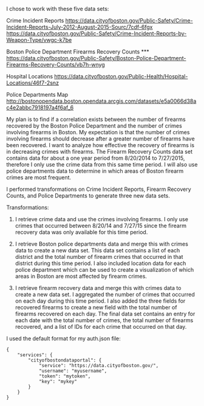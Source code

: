 I chose to work with these five data sets:

Crime Incident Reports
https://data.cityofboston.gov/Public-Safety/Crime-Incident-Reports-July-2012-August-2015-Sourc/7cdf-6fgx
https://data.cityofboston.gov/Public-Safety/Crime-Incident-Reports-by-Weapon-Type/vwgc-k7be

Boston Police Department Firearms Recovery Counts ***
https://data.cityofboston.gov/Public-Safety/Boston-Police-Department-Firearms-Recovery-Counts/vb7h-wnyg

Hospital Locations
https://data.cityofboston.gov/Public-Health/Hospital-Locations/46f7-2snz

Police Departments Map
http://bostonopendata.boston.opendata.arcgis.com/datasets/e5a0066d38ac4e2abbc7918197a4f6af_6

My plan is to find if a correlation exists between the number of firearms recovered by the Boston Police Department and the number of crimes involving firearms in Boston. My expectation is that the number of crimes involving firearms should decrease after a greater number of firearms have been recovered. I want to analyze how effective the recovery of firearms is in decreasing crimes with firearms. The Firearm Recovery Counts data set contains data for about a one year period from 8/20/2014 to 7/27/2015, therefore I only use the crime data from this same time period. I will also use police departments data to determine in which areas of Boston firearm crimes are most frequent.

I performed transformations on Crime Incident Reports, Firearm Recovery Counts, and Police Departments to generate three new data sets.

Transformations:

1. I retrieve crime data and use the crimes involving firearms. I only use crimes that occurred between 8/20/14 and 7/27/15 since the firearm recovery data was only available for this time period.

2. I retrieve Boston police departments data and merge this with crimes data to create a new data set. This data set contains a list of each district and the total number of firearm crimes that occurred in that district during this time period. I also included location data for each police department which can be used to create a visualization of which areas in Boston are most affected by firearm crimes.

3. I retrieve firearm recovery data and merge this with crimes data to create a new data set. I aggregated the number of crimes that occurred on each day during this time period. I also added the three fields for recovered firearms to create a new field with the total number of firearms recovered on each day. The final data set contains an entry for each date with the total number of crimes, the total number of firearms recovered, and a list of IDs for each crime that occurred on that day.

I used the default format for my auth.json file:
```
{
	"services": {
		"cityofbostondataportal": {
			"service": "https://data.cityofboston.gov/",
			"username": "myusername",
			"token": "mytoken",
			"key": "mykey"
		}
	}
}
```
